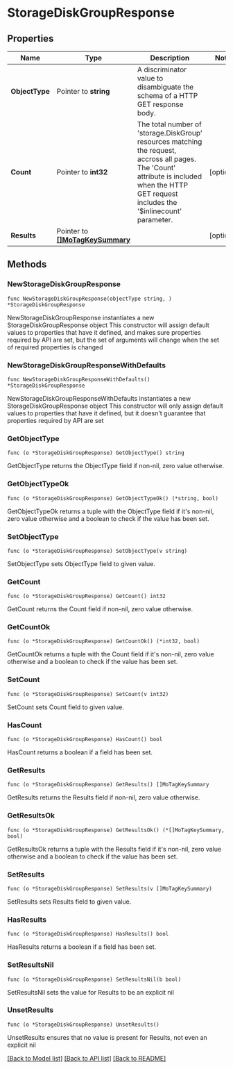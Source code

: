 # StorageDiskGroupResponse

## Properties

Name | Type | Description | Notes
------------ | ------------- | ------------- | -------------
**ObjectType** | Pointer to **string** | A discriminator value to disambiguate the schema of a HTTP GET response body. | 
**Count** | Pointer to **int32** | The total number of &#39;storage.DiskGroup&#39; resources matching the request, accross all pages. The &#39;Count&#39; attribute is included when the HTTP GET request includes the &#39;$inlinecount&#39; parameter. | [optional] 
**Results** | Pointer to [**[]MoTagKeySummary**](MoTagKeySummary.md) |  | [optional] 

## Methods

### NewStorageDiskGroupResponse

`func NewStorageDiskGroupResponse(objectType string, ) *StorageDiskGroupResponse`

NewStorageDiskGroupResponse instantiates a new StorageDiskGroupResponse object
This constructor will assign default values to properties that have it defined,
and makes sure properties required by API are set, but the set of arguments
will change when the set of required properties is changed

### NewStorageDiskGroupResponseWithDefaults

`func NewStorageDiskGroupResponseWithDefaults() *StorageDiskGroupResponse`

NewStorageDiskGroupResponseWithDefaults instantiates a new StorageDiskGroupResponse object
This constructor will only assign default values to properties that have it defined,
but it doesn't guarantee that properties required by API are set

### GetObjectType

`func (o *StorageDiskGroupResponse) GetObjectType() string`

GetObjectType returns the ObjectType field if non-nil, zero value otherwise.

### GetObjectTypeOk

`func (o *StorageDiskGroupResponse) GetObjectTypeOk() (*string, bool)`

GetObjectTypeOk returns a tuple with the ObjectType field if it's non-nil, zero value otherwise
and a boolean to check if the value has been set.

### SetObjectType

`func (o *StorageDiskGroupResponse) SetObjectType(v string)`

SetObjectType sets ObjectType field to given value.


### GetCount

`func (o *StorageDiskGroupResponse) GetCount() int32`

GetCount returns the Count field if non-nil, zero value otherwise.

### GetCountOk

`func (o *StorageDiskGroupResponse) GetCountOk() (*int32, bool)`

GetCountOk returns a tuple with the Count field if it's non-nil, zero value otherwise
and a boolean to check if the value has been set.

### SetCount

`func (o *StorageDiskGroupResponse) SetCount(v int32)`

SetCount sets Count field to given value.

### HasCount

`func (o *StorageDiskGroupResponse) HasCount() bool`

HasCount returns a boolean if a field has been set.

### GetResults

`func (o *StorageDiskGroupResponse) GetResults() []MoTagKeySummary`

GetResults returns the Results field if non-nil, zero value otherwise.

### GetResultsOk

`func (o *StorageDiskGroupResponse) GetResultsOk() (*[]MoTagKeySummary, bool)`

GetResultsOk returns a tuple with the Results field if it's non-nil, zero value otherwise
and a boolean to check if the value has been set.

### SetResults

`func (o *StorageDiskGroupResponse) SetResults(v []MoTagKeySummary)`

SetResults sets Results field to given value.

### HasResults

`func (o *StorageDiskGroupResponse) HasResults() bool`

HasResults returns a boolean if a field has been set.

### SetResultsNil

`func (o *StorageDiskGroupResponse) SetResultsNil(b bool)`

 SetResultsNil sets the value for Results to be an explicit nil

### UnsetResults
`func (o *StorageDiskGroupResponse) UnsetResults()`

UnsetResults ensures that no value is present for Results, not even an explicit nil

[[Back to Model list]](../README.md#documentation-for-models) [[Back to API list]](../README.md#documentation-for-api-endpoints) [[Back to README]](../README.md)


